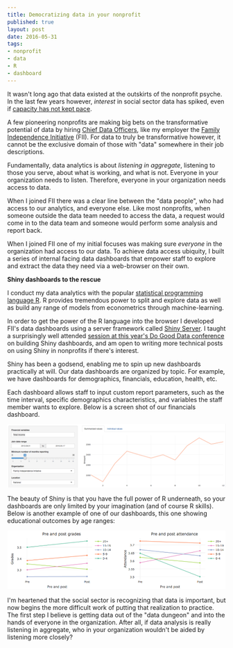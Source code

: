 ```yaml
---
title: Democratizing data in your nonprofit
published: true
layout: post
date: 2016-05-31
tags:
- nonprofit
- data
- R
- dashboard
---
```


It wasn't long ago that data existed at the outskirts of the nonprofit psyche. In the last few years however, *interest* in social sector data has spiked, even if [capacity has not kept pace][do-good-data-2015].

A few pioneering nonprofits are making big bets on the transformative potential of data by hiring [Chief Data Officers][chief-data-officer], like my employer the [Family Independence Initiative][fii] (FII). For data to truly be transformative however, it cannot be the exclusive domain of those with "data" somewhere in their job descriptions.

Fundamentally, data analytics is about *listening in aggregate*, listening to those you serve, about what is working, and what is not. Everyone in your organization needs to listen. Therefore, everyone in your organization needs access to data.

When I joined FII there was a clear line between the "data people", who had access to our analytics, and everyone else. Like most nonprofits, when someone outside the data team needed to access the data, a request would come in to the data team and someone would perform some analysis and report back.

When I joined FII one of my initial focuses was making sure *everyone* in the organization had access to our data. To achieve data access ubiquity, I built a series of internal facing data dashboards that empower staff to explore and extract the data they need via a web-browser on their own.

**Shiny dashboards to the rescue**

I conduct my data analytics with the popular [statistical programming language R][R]. R provides tremendous power to split and explore data as well as build any range of models from econometrics through machine-learning. 

In order to get the power of the R language into the browser I developed FII's data dashboards using a server framework called [Shiny Server][shiny]. I taught a surprisingly well attended [session at this year's Do Good Data conference][shiny-session] on building Shiny dashboards, and am open to writing more technical posts on using Shiny in nonprofits if there's interest.

Shiny has been a godsend, enabling me to spin up new dashboards practically at will. Our data dashboards are organized by topic. For example, we have dashboards for demographics, financials, education, health, etc.

Each dashboard allows staff to input custom report parameters, such as the time interval, specific demographics characteristics, and variables the staff member wants to explore. Below is a screen shot of our financials dashboard.

![Financials dashboard][financials-dashboard]

The beauty of Shiny is that you have the full power of R underneath, so your dashboards are only limited by your imagination (and of course R skills). Below is another example of one of our dashboards, this one showing educational outcomes by age ranges:

![Education dashboard][education-dashboard]

I'm heartened that the social sector is recognizing that data is important, but now begins the more difficult work of putting that realization to practice. The first step I believe is getting data out of the "data dungeon" and into the hands of everyone in the organization. After all, if data analysis is really listening in aggregate, who in your organization wouldn't be aided by listening more closely?

[shiny-session]: http://www.dogooddata.com/agenda/session/115179
[shiny]: https://www.rstudio.com/products/shiny/shiny-server/
[R]: https://www.r-project.org
[do-good-data-2015]: http://fullcontactphilanthropy.com/2015/05/04/what-i-learned-about-the-state-of-analytics-in-the-social-sector-at-the-do-good-data-conference/
[financials-dashboard]: /assets/images/2016/05/financials.png
[education-dashboard]: /assets/images/2016/05/education.png
[chief-data-officer]: http://fullcontactphilanthropy.com/2014/04/28/hire-a-chief-data-officer/
[fii]: http://www.fii.org